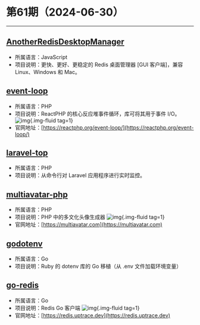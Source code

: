 # 第61期（2024-06-30）

---
## [AnotherRedisDesktopManager](https://github.com/qishibo/AnotherRedisDesktopManager)
- 所属语言：JavaScript
- 项目说明：更快、更好、更稳定的 Redis 桌面管理器 [GUI 客户端]，兼容 Linux、Windows 和 Mac。

## [event-loop](https://github.com/reactphp/event-loop)
- 所属语言：PHP
- 项目说明：ReactPHP 的核心反应堆事件循环，库可将其用于事件 I/O。
![img](https://mirror.ghproxy.com/https://raw.githubusercontent.com/xiaoxuan6/weekly/main/docs/static/images/2024-06-30/1719736997.png){.img-fluid tag=1}
- 官网地址：[https://reactphp.org/event-loop/](https://reactphp.org/event-loop/)

## [laravel-top](https://github.com/leventcz/laravel-top)
- 所属语言：PHP
- 项目说明：从命令行对 Laravel 应用程序进行实时监控。

## [multiavatar-php](https://github.com/multiavatar/multiavatar-php)
- 所属语言：PHP
- 项目说明：PHP 中的多文化头像生成器
![img](https://mirror.ghproxy.com/https://raw.githubusercontent.com/xiaoxuan6/weekly/main/docs/static/images/2024-06-30/1719738765.png){.img-fluid tag=1}
- 官网地址：[https://multiavatar.com](https://multiavatar.com)

## [godotenv](https://github.com/joho/godotenv)
- 所属语言：Go
- 项目说明：Ruby 的 dotenv 库的 Go 移植（从 .env 文件加载环境变量）

## [go-redis](https://github.com/redis/go-redis)
- 所属语言：Go
- 项目说明：Redis Go 客户端
![img](https://mirror.ghproxy.com/https://raw.githubusercontent.com/xiaoxuan6/weekly/main/docs/static/images/2024-06-30/1719755445.png){.img-fluid tag=1}
- 官网地址：[https://redis.uptrace.dev](https://redis.uptrace.dev)
